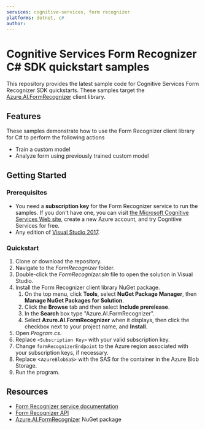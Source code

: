 ```yaml
---
services: cognitive-services, form recognizer
platforms: dotnet, c#
author: 
---
```


# Cognitive Services Form Recognizer C# SDK quickstart samples

This repository provides the latest sample code for Cognitive Services Form Recognizer SDK quickstarts. These samples target the [Azure.AI.FormRecognizer](https://www.nuget.org/packages/Azure.AI.FormRecognizer/3.1.1) client library.

## Features

These samples demonstrate how to use the Form Recognizer client library for C# to perform the following actions

* Train a custom model
* Analyze form using previously trained custom model


## Getting Started

### Prerequisites

* You need a **subscription key** for the Form Recognizer service to run the samples. If you don't have one, you can visit [the Microsoft Cognitive Services Web site](https://azure.microsoft.com/free/cognitive-services/), create a new Azure account, and try Cognitive Services for free.
* Any edition of [Visual Studio 2017](https://www.visualstudio.com/downloads/).

### Quickstart

1. Clone or download the repository.
1. Navigate to the *FormRecognizer* folder.
1. Double-click the *FormRecognizer.sln* file to open the solution in Visual Studio.
1. Install the Form Recognizer client library NuGet package.
   1. On the top menu, click **Tools**, select **NuGet Package Manager**, then **Manage NuGet Packages for Solution**.
   1. Click the **Browse** tab and then select **Include prerelease**.
   1. In the **Search** box type "Azure.AI.FormRecognizer".
   1. Select **Azure.AI.FormRecognizer** when it displays, then click the checkbox next to your project name, and **Install**.
1. Open *Program.cs*.
1. Replace `<Subscription Key>` with your valid subscription key.
1. Change `formRecognizerEndpoint` to the Azure region associated with your subscription keys, if necessary.
1. Replace <`AzureBlobSaS>` with the SAS for the container in the Azure Blob Storage.
1. Run the program.

## Resources

* [Form Recognizer service documentation](https://docs.microsoft.com/en-us/azure/cognitive-services/form-recognizer/)
* [Form Recognizer API](https://westus2.dev.cognitive.microsoft.com/docs/services/form-recognizer-api)
* [Azure.AI.FormRecognizer](https://www.nuget.org/packages/Azure.AI.FormRecognizer/3.1.1) NuGet package
